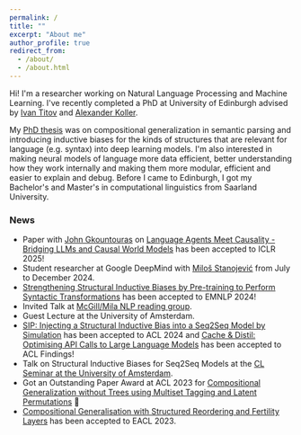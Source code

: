 ```yaml
---
permalink: /
title: ""
excerpt: "About me"
author_profile: true
redirect_from: 
  - /about/
  - /about.html
---
```


Hi! I'm a researcher working on Natural Language Processing and Machine Learning. I've recently completed a PhD at University of Edinburgh advised by <a href="http://ivan-titov.org" target="_blank">Ivan Titov</a> and <a href="http://www.coli.uni-saarland.de/~koller/" target="_blank">Alexander Koller</a>.

My [PhD thesis](https://era.ed.ac.uk/handle/1842/43689?) was on compositional generalization in semantic parsing and introducing inductive biases for the kinds of structures that are relevant for language (e.g. syntax) into deep learning models. I'm also interested in making neural models of language more data efficient, better understanding how they work internally and making them more modular, efficient and easier to explain and debug. 
Before I came to Edinburgh, I got my Bachelor's and Master's in computational linguistics from Saarland University.


### News
- Paper with [John Gkountouras](https://j0hngou.github.io/) on [Language Agents Meet Causality - Bridging LLMs and Causal World Models](https://arxiv.org/abs/2410.19923) has been accepted to ICLR 2025!
- Student researcher at Google DeepMind with <a href="https://stanojevic.github.io/">Miloš Stanojević</a> from July to December 2024.
- [Strengthening Structural Inductive Biases by Pre-training to Perform Syntactic Transformations](https://arxiv.org/abs/2407.04543) has been accepted to EMNLP 2024!
- Invited Talk at <a href="https://mcgill-nlp.github.io/reading-group/">McGill/Mila NLP reading group</a>.
- Guest Lecture at the University of Amsterdam.
- <a href="https://arxiv.org/abs/2310.00796">SIP: Injecting a Structural Inductive Bias into a Seq2Seq Model by Simulation</a> has been accepted to ACL 2024 and <a href="https://arxiv.org/abs/2310.13561">Cache & Distil: Optimising API Calls to Large Language Models</a> has been accepted to ACL Findings!
- Talk on Structural Inductive Biases for Seq2Seq Models at the <a href="https://projects.illc.uva.nl/LaCo/CLS/">CL Seminar at the University of Amsterdam</a>.
- Got an Outstanding Paper Award at ACL 2023 for <a href="https://aclanthology.org/2023.acl-long.810/"> Compositional Generalization without Trees using Multiset Tagging and Latent Permutations</a> 🏅
- <a href="https://aclanthology.org/2023.eacl-main.159/"> Compositional Generalisation with Structured Reordering and Fertility Layers</a> has been accepted to EACL 2023.

